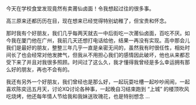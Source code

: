 今天在学校食堂发现竟然有卖莆仙卤面！令我想起过往的很多事。

高三原来还都历历在目，现在想来已经觉得特别幼稚了，但宝贵和怀念。

那时我有个好朋友，我们几乎每两天就去一中后街吃一次莆仙卤面，百吃不厌。如今我在厦门他在广州，我前几天还想打电话给他，结果一再没有实现。高中那会儿我们是最好的朋友，整整三年几乎一直是亲密无间的，虽然我有时很任性，相处时间长了也会经常对他发脾气，但我从不用担心我们的感情因此破坏，他也从来都忍受下来了并且对我很多照顾。时间过了这么久，我才懂得我曾经是多么幸运拥有那么好的朋友，再也不会有的。

我还有另外一个好朋友，我们曾经也是那么好，一起玩耍吐槽一起吵吵闹闹，一起喜欢陈奕迅五月天，讨论XQ讨论各种事，一起晚自习结束跑到 “上城” 的楼顶吹风吃烧烤，他还每年情人节给我和我妹送玫瑰花，也是特别想念 ...
